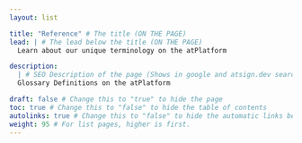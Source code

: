 ```yaml
---
layout: list

title: "Reference" # The title (ON THE PAGE)
lead: | # The lead below the title (ON THE PAGE)
  Learn about our unique terminology on the atPlatform

description:
  | # SEO Description of the page (Shows in google and atsign.dev search)
  Glossary Definitions on the atPlatform

draft: false # Change this to "true" to hide the page
toc: true # Change this to "false" to hide the table of contents
autolinks: true # Change this to "false" to hide the automatic links below your content
weight: 95 # For list pages, higher is first.
---
```

